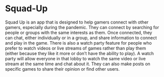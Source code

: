 # Squad-Up

Squad Up is an app that is designed to help gamers connect with other gamers, especially during the pandemic. They can connect by searching for people or groups with the same interests as them. Once connected, they can chat, either individually or in a group, and share information to connect and play in the game. There is also a watch party feature for people who prefer to watch videos or live streams of games rather than play them (either because they like it more or don’t have the ability to play). A watch party will allow everyone in that lobby to watch the same video or live stream at the same time and chat about it. They can also make posts on specific games to share their opinion or find other users.
